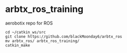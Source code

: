 # arbtx_ros_training
aerobotix repo for ROS
	
	cd ~/catkin_ws/src
	git clone https://github.com/blackMoonday6/arbtx_ros
	mv arbtx_ros/ arbtx_ros_training/
	catkin_make
